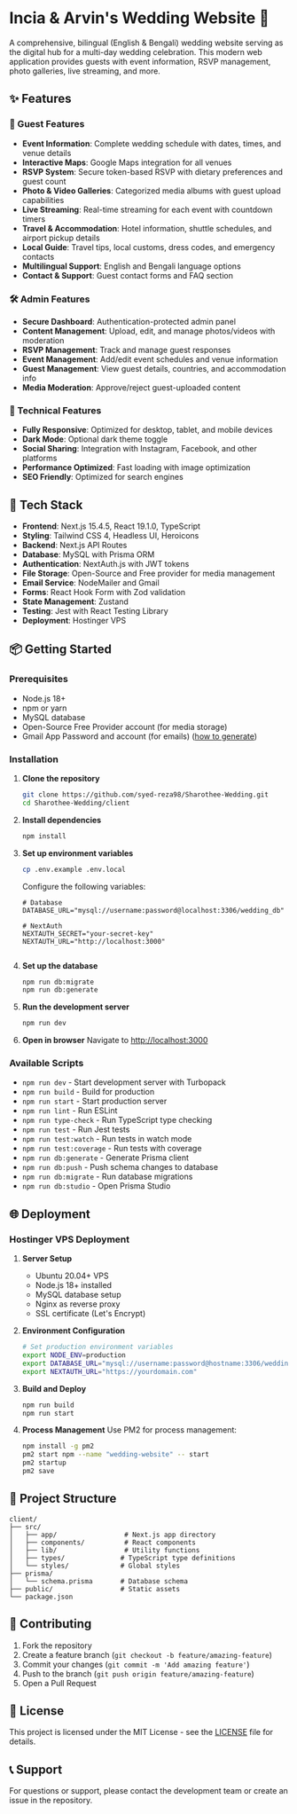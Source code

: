 # Incia & Arvin's Wedding Website 💍

A comprehensive, bilingual (English & Bengali) wedding website serving as the digital hub for a multi-day wedding celebration. This modern web application provides guests with event information, RSVP management, photo galleries, live streaming, and more.

## ✨ Features

### 🔔 Guest Features
- **Event Information**: Complete wedding schedule with dates, times, and venue details
- **Interactive Maps**: Google Maps integration for all venues
- **RSVP System**: Secure token-based RSVP with dietary preferences and guest count
- **Photo & Video Galleries**: Categorized media albums with guest upload capabilities
- **Live Streaming**: Real-time streaming for each event with countdown timers
- **Travel & Accommodation**: Hotel information, shuttle schedules, and airport pickup details
- **Local Guide**: Travel tips, local customs, dress codes, and emergency contacts
- **Multilingual Support**: English and Bengali language options
- **Contact & Support**: Guest contact forms and FAQ section

### 🛠️ Admin Features
- **Secure Dashboard**: Authentication-protected admin panel
- **Content Management**: Upload, edit, and manage photos/videos with moderation
- **RSVP Management**: Track and manage guest responses
- **Event Management**: Add/edit event schedules and venue information
- **Guest Management**: View guest details, countries, and accommodation info
- **Media Moderation**: Approve/reject guest-uploaded content

### 📱 Technical Features
- **Fully Responsive**: Optimized for desktop, tablet, and mobile devices
- **Dark Mode**: Optional dark theme toggle
- **Social Sharing**: Integration with Instagram, Facebook, and other platforms
- **Performance Optimized**: Fast loading with image optimization
- **SEO Friendly**: Optimized for search engines

## 🚀 Tech Stack

- **Frontend**: Next.js 15.4.5, React 19.1.0, TypeScript
- **Styling**: Tailwind CSS 4, Headless UI, Heroicons
- **Backend**: Next.js API Routes
- **Database**: MySQL with Prisma ORM
- **Authentication**: NextAuth.js with JWT tokens
- **File Storage**: Open-Source and Free provider for media management
- **Email Service**: NodeMailer and Gmail
- **Forms**: React Hook Form with Zod validation
- **State Management**: Zustand
- **Testing**: Jest with React Testing Library
- **Deployment**: Hostinger VPS

## 📦 Getting Started

### Prerequisites
- Node.js 18+ 
- npm or yarn
- MySQL database
- Open-Source Free Provider account (for media storage)
- Gmail App Password and account (for emails) ([how to generate](https://support.google.com/accounts/answer/185833?hl=en))

### Installation

1. **Clone the repository**
   ```bash
   git clone https://github.com/syed-reza98/Sharothee-Wedding.git
   cd Sharothee-Wedding/client
   ```

2. **Install dependencies**
   ```bash
   npm install
   ```

3. **Set up environment variables**
   ```bash
   cp .env.example .env.local
   ```
   Configure the following variables:
   ```env
   # Database
   DATABASE_URL="mysql://username:password@localhost:3306/wedding_db"
   
   # NextAuth
   NEXTAUTH_SECRET="your-secret-key"
   NEXTAUTH_URL="http://localhost:3000"
   

   ```

4. **Set up the database**
   ```bash
   npm run db:migrate
   npm run db:generate
   ```

5. **Run the development server**
   ```bash
   npm run dev
   ```

6. **Open in browser**
   Navigate to [http://localhost:3000](http://localhost:3000)

### Available Scripts

- `npm run dev` - Start development server with Turbopack
- `npm run build` - Build for production
- `npm run start` - Start production server
- `npm run lint` - Run ESLint
- `npm run type-check` - Run TypeScript type checking
- `npm run test` - Run Jest tests
- `npm run test:watch` - Run tests in watch mode
- `npm run test:coverage` - Run tests with coverage
- `npm run db:generate` - Generate Prisma client
- `npm run db:push` - Push schema changes to database
- `npm run db:migrate` - Run database migrations
- `npm run db:studio` - Open Prisma Studio

## 🌐 Deployment

### Hostinger VPS Deployment

1. **Server Setup**
   - Ubuntu 20.04+ VPS
   - Node.js 18+ installed
   - MySQL database setup
   - Nginx as reverse proxy
   - SSL certificate (Let's Encrypt)

2. **Environment Configuration**
   ```bash
   # Set production environment variables
   export NODE_ENV=production
   export DATABASE_URL="mysql://username:password@hostname:3306/wedding_db"
   export NEXTAUTH_URL="https://yourdomain.com"
   ```

3. **Build and Deploy**
   ```bash
   npm run build
   npm run start
   ```

4. **Process Management**
   Use PM2 for process management:
   ```bash
   npm install -g pm2
   pm2 start npm --name "wedding-website" -- start
   pm2 startup
   pm2 save
   ```

## 📁 Project Structure

```
client/
├── src/
│   ├── app/                 # Next.js app directory
│   ├── components/          # React components
│   ├── lib/                 # Utility functions
│   ├── types/              # TypeScript type definitions
│   └── styles/             # Global styles
├── prisma/
│   └── schema.prisma       # Database schema
├── public/                 # Static assets
└── package.json
```

## 🤝 Contributing

1. Fork the repository
2. Create a feature branch (`git checkout -b feature/amazing-feature`)
3. Commit your changes (`git commit -m 'Add amazing feature'`)
4. Push to the branch (`git push origin feature/amazing-feature`)
5. Open a Pull Request

## 📄 License

This project is licensed under the MIT License - see the [LICENSE](LICENSE) file for details.

## 📞 Support

For questions or support, please contact the development team or create an issue in the repository.


